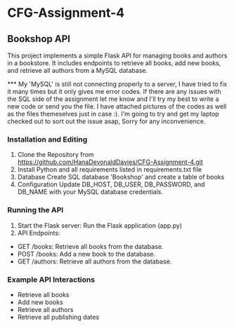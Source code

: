 # CFG-Assignment-4
## Bookshop API
This project implements a simple Flask API for managing books and authors in a bookstore. It includes endpoints to retrieve all books, add new books, and retrieve all authors from a MySQL database.

*** My 'MySQL' is still not connecting properly to a server, I have tried to fix it many times but it only gives me error codes. If there are any issues with the SQL side of the assignment let me know and I'll try my best to write a new code or send you the file. I have attached pictures of the codes as well as the files themeselves just in case :). I'm going to try and get my laptop checked out to sort out the issue asap, Sorry for any inconvenience.

### Installation and Editing 
1. Clone the Repository from https://github.com/HanaDevonaldDavies/CFG-Assignment-4.git
2. Install Python and all requirements listed in requirements.txt file
3. Database
   Create SQL database 'Bookshop' and create a table of books
4. Configuration
   Update DB_HOST, DB_USER, DB_PASSWORD, and DB_NAME with your MySQL database credentials.
   
### Running the API
1. Start the Flask server:
   Run the Flask application (app.py)
2. API Endpoints:

- GET /books: Retrieve all books from the database.
- POST /books: Add a new book to the database.
- GET /authors: Retrieve all authors from the database.

### Example API Interactions
- Retrieve all books
- Add new books
- Retrieve all authors
- Retrieve all publishing dates
